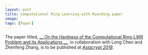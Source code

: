 ```yaml
---
layout: post
title: Computational Ring Learning with Rounding paper
image:
tags: [Paper]
---
```


The paper titled,
[__    On the Hardness of the Computational Ring-LWR Problem and its Applications 
__](https://eprint.iacr.org/2018/536),
in collaboration with Long Chen and Zhenfeng Zhang, is to be published at
[_Asiacrypt 2018_](https://asiacrypt.iacr.org/2018/).


